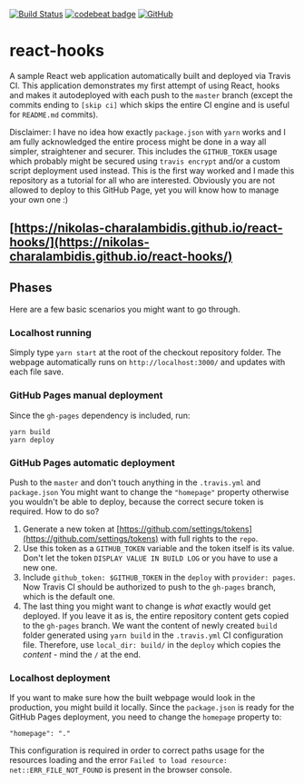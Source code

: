 [![Build Status](https://travis-ci.org/Nikolas-Charalambidis/react-hooks.svg?branch=master)](https://travis-ci.org/Nikolas-Charalambidis/react-hooks)
[![codebeat badge](https://codebeat.co/badges/ef7926ac-7753-4b89-9258-3785f41255f6)](https://codebeat.co/projects/github-com-nikolas-charalambidis-react-hooks-master)
[![GitHub](https://img.shields.io/github/license/mashape/apistatus.svg)](https://github.com/Nikolas-Charalambidis/react-hooks/blob/master/LICENSE)

# react-hooks

A sample React web application automatically built and deployed via Travis CI. This application demonstrates my first attempt of using React, hooks and makes it autodeployed with each push to the `master` branch (except the commits ending to `[skip ci]` which skips the entire CI engine and is useful for `README.md` commits). 

Disclaimer: I have no idea how exactly `package.json` with `yarn` works and I am fully acknowledged the entire process might be done in a way all simpler, straightener and securer. This includes the `GITHUB_TOKEN` usage which probably might be secured using `travis encrypt` and/or a custom script deployment used instead. This is the first way worked and I made this repository as a tutorial for all who are interested. Obviously you are not allowed to deploy to this GitHub Page, yet you will know how to manage your own one :)

## [https://nikolas-charalambidis.github.io/react-hooks/](https://nikolas-charalambidis.github.io/react-hooks/)

## Phases

Here are a few basic scenarios you might want to go through.

### Localhost running

Simply type `yarn start` at the root of the checkout repository folder. The webpage automatically runs on `http://localhost:3000/` and updates with each file save.

### GitHub Pages manual deployment

Since the `gh-pages` dependency is included, run:

    yarn build
    yarn deploy
    
### GitHub Pages automatic deployment

Push to the `master` and don't touch anything in the `.travis.yml` and `package.json` You might want to change the `"homepage"` property otherwise you wouldn't be able to deploy, because the correct secure token is required. How to do so?

 1. Generate a new token at [https://github.com/settings/tokens](https://github.com/settings/tokens) with full rights to the `repo`.
 2. Use this token as a `GITHUB_TOKEN` variable and the token itself is its value. Don't let the token `DISPLAY VALUE IN BUILD LOG` or you have to use a new one.
 3. Include `github_token: $GITHUB_TOKEN` in the `deploy` with `provider: pages`. Now Travis CI should be authorized to push to the `gh-pages` branch, which is the default one.
 4. The last thing you might want to change is *what* exactly would get deployed. If you leave it as is, the entire repository content gets copied to the `gh-pages` branch. We want the content of newly created `build` folder generated using `yarn build` in the `.travis.yml` CI configuration file. Therefore, use `local_dir: build/` in the `deploy` which copies the *content* - mind the `/` at the end.

### Localhost deployment

If you want to make sure how the built webpage would look in the production, you might build it locally. Since the `package.json` is ready for the GitHub Pages deployment, you need to change the `homepage` property to:

    "homepage": "."
    
This configuration is required in order to correct paths usage for the resources loading and the error `Failed to load resource: net::ERR_FILE_NOT_FOUND` is present in the browser console. 
